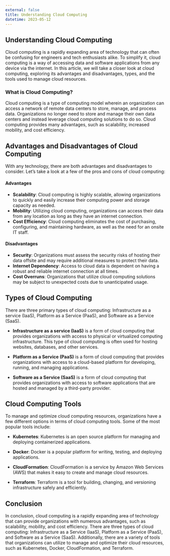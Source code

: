 ```yaml
---
external: false
title: Understanding Cloud Computing
datetime: 2023-05-12
---
```


## Understanding Cloud Computing

Cloud computing is a rapidly expanding area of technology that can often be confusing for engineers and tech enthusiasts alike. To simplify it, cloud computing is a way of accessing data and software applications from any device via the internet. In this article, we will take a closer look at cloud computing, exploring its advantages and disadvantages, types, and the tools used to manage cloud resources. 

### What is Cloud Computing?

Cloud computing is a type of computing model wherein an organization can access a network of remote data centers to store, manage, and process data. Organizations no longer need to store and manage their own data centers and instead leverage cloud computing solutions to do so. Cloud computing provides many advantages, such as scalability, increased mobility, and cost efficiency.

## Advantages and Disadvantages of Cloud Computing

With any technology, there are both advantages and disadvantages to consider. Let’s take a look at a few of the pros and cons of cloud computing: 

#### Advantages
- **Scalability**: Cloud computing is highly scalable, allowing organizations to quickly and easily increase their computing power and storage capacity as needed.
- **Mobility**: Utilizing cloud computing, organizations can access their data from any location as long as they have an internet connection.
- **Cost Efficiency**: Cloud computing eliminates the cost of purchasing, configuring, and maintaining hardware, as well as the need for an onsite IT staff.

#### Disadvantages
- **Security**: Organizations must assess the security risks of hosting their data offsite and may require additional measures to protect their data.
- **Internet Dependency**: Access to cloud data is dependent on having a robust and reliable internet connection at all times.
- **Cost Overruns**: Organizations that utilize cloud computing solutions may be subject to unexpected costs due to unanticipated usage.

## Types of Cloud Computing

There are three primary types of cloud computing: Infrastructure as a service (IaaS), Platform as a Service (PaaS), and Software as a Service (SaaS).

- **Infrastructure as a service (IaaS)** is a form of cloud computing that provides organizations with access to physical or virtualized computing infrastructure. This type of cloud computing is often used for hosting websites, databases, and other services.

- **Platform as a Service (PaaS)** is a form of cloud computing that provides organizations with access to a cloud-based platform for developing, running, and managing applications.

- **Software as a Service (SaaS)** is a form of cloud computing that provides organizations with access to software applications that are hosted and managed by a third-party provider.

## Cloud Computing Tools

To manage and optimize cloud computing resources, organizations have a few different options in terms of cloud computing tools. Some of the most popular tools include: 

- **Kubernetes**: Kubernetes is an open source platform for managing and deploying containerized applications.

- **Docker**: Docker is a popular platform for writing, testing, and deploying applications.

- **CloudFormation**: CloudFormation is a service by Amazon Web Services (AWS) that makes it easy to create and manage cloud resources.

- **Terraform**: Terraform is a tool for building, changing, and versioning infrastructure safely and efficiently. 

## Conclusion

In conclusion, cloud computing is a rapidly expanding area of technology that can provide organizations with numerous advantages, such as scalability, mobility, and cost efficiency. There are three types of cloud computing: Infrastructure as a Service (IaaS), Platform as a Service (PaaS), and Software as a Service (SaaS). Additionally, there are a variety of tools that organizations can utilize to manage and optimize their cloud resources, such as Kubernetes, Docker, CloudFormation, and Terraform.
